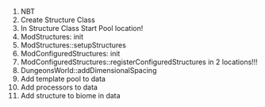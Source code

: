 1. NBT
1. Create Structure Class
1. In Structure Class Start Pool location!
1. ModStructures: init
1. ModStructures::setupStructures
1. ModConfiguredStructures: init
1. ModConfiguredStructures::registerConfiguredStructures in 2 locations!!!
1. DungeonsWorld::addDimensionalSpacing
1. Add template pool to data
1. Add processors to data
1. Add structure to biome in data